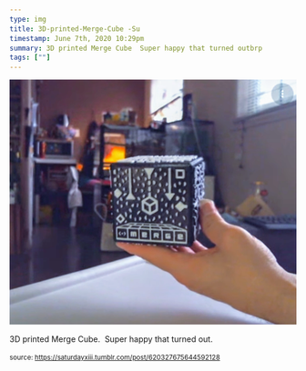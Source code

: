 ```yaml
---
type: img
title: 3D-printed-Merge-Cube -Su
timestamp: June 7th, 2020 10:29pm
summary: 3D printed Merge Cube  Super happy that turned outbrp 
tags: [""]
---
```

<img src="../media/620327675644592128.png"/>
                                                                                          <div class="caption"><p>3D printed Merge Cube.  Super happy that turned out.<br/></p> </div>
                                    
                
                
                
                
                                
<small>source: https://saturdayxiii.tumblr.com/post/620327675644592128</small>